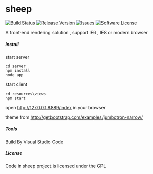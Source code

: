 # sheep

[![Build Status](https://travis-ci.org/flyher/sheep.svg?branch=dev_0.1)](https://travis-ci.org/flyher/sheep?branch=dev_0.1)
[![Release Version](https://img.shields.io/github/release/flyher/sheep.svg)](https://github.com/flyher/sheep/releases)
[![Issues](https://img.shields.io/github/issues/flyher/sheep.svg)](https://github.com/flyher/sheep/issues)
[![Software License](https://img.shields.io/github/license/flyher/sheep.svg)](https://github.com/flyher/sheep/blob/dev_0.1/LICENSE)

A front-end rendering solution , support IE6 , IE8 or modern browser

##### install

start server
```shell
cd server
npm install
node app
```

start client
```shell
cd resources\views
npm start
```

open http://127.0.0.1:8889/index in your browser 

theme from http://getbootstrap.com/examples/jumbotron-narrow/

##### Tools

Build By Visual Studio Code

##### License

Code in sheep project is licensed under the GPL